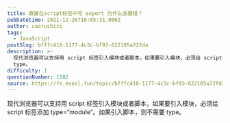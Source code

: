 ```yaml
---
title: 直接在script标签中写 export 为什么会报错？
pubDatetime: 2021-12-26T16:05:31.000Z
author: caorushizi
tags:
  - JavaScript
postSlug: bfffc416-1177-4c3c-bf93-622185a72fda
description: >-
  现代浏览器可以支持用 script 标签引入模块或者脚本，如果要引入模块，必须给 script 标签添加 type=“module”。如果引入脚本，则不需要
  type。 
difficulty: 1
questionNumber: 1582
source: https://fe.ecool.fun/topic/bfffc416-1177-4c3c-bf93-622185a72fda
---
```


现代浏览器可以支持用 script 标签引入模块或者脚本，如果要引入模块，必须给 script 标签添加 type=“module”。如果引入脚本，则不需要 type。
